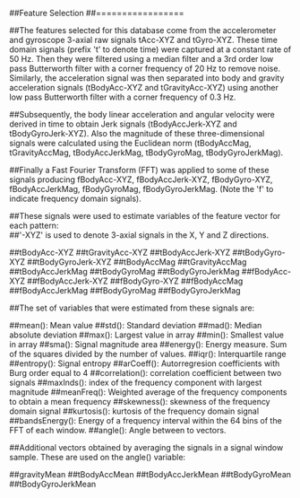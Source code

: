 ##Feature Selection 
##=================

##The features selected for this database come from the accelerometer and gyroscope 3-axial raw signals tAcc-XYZ and tGyro-XYZ. These time domain signals (prefix 't' to denote time) were captured at a constant rate of 50 Hz. Then they were filtered using a median filter and a 3rd order low pass Butterworth filter with a corner frequency of 20 Hz to remove noise. Similarly, the acceleration signal was then separated into body and gravity acceleration signals (tBodyAcc-XYZ and tGravityAcc-XYZ) using another low pass Butterworth filter with a corner frequency of 0.3 Hz. 

##Subsequently, the body linear acceleration and angular velocity were derived in time to obtain Jerk signals (tBodyAccJerk-XYZ and tBodyGyroJerk-XYZ). Also the magnitude of these three-dimensional signals were calculated using the Euclidean norm (tBodyAccMag, tGravityAccMag, tBodyAccJerkMag, tBodyGyroMag, tBodyGyroJerkMag). 

##Finally a Fast Fourier Transform (FFT) was applied to some of these signals producing fBodyAcc-XYZ, fBodyAccJerk-XYZ, fBodyGyro-XYZ, fBodyAccJerkMag, fBodyGyroMag, fBodyGyroJerkMag. (Note the 'f' to indicate frequency domain signals). 

##These signals were used to estimate variables of the feature vector for each pattern:  
##'-XYZ' is used to denote 3-axial signals in the X, Y and Z directions.

##tBodyAcc-XYZ
##tGravityAcc-XYZ
##tBodyAccJerk-XYZ
##tBodyGyro-XYZ
##tBodyGyroJerk-XYZ
##tBodyAccMag
##tGravityAccMag
##tBodyAccJerkMag
##tBodyGyroMag
##tBodyGyroJerkMag
##fBodyAcc-XYZ
##fBodyAccJerk-XYZ
##fBodyGyro-XYZ
##fBodyAccMag
##fBodyAccJerkMag
##fBodyGyroMag
##fBodyGyroJerkMag

##The set of variables that were estimated from these signals are: 

##mean(): Mean value
##std(): Standard deviation
##mad(): Median absolute deviation 
##max(): Largest value in array
##min(): Smallest value in array
##sma(): Signal magnitude area
##energy(): Energy measure. Sum of the squares divided by the number of values. 
##iqr(): Interquartile range 
##entropy(): Signal entropy
##arCoeff(): Autorregresion coefficients with Burg order equal to 4
##correlation(): correlation coefficient between two signals
##maxInds(): index of the frequency component with largest magnitude
##meanFreq(): Weighted average of the frequency components to obtain a mean frequency
##skewness(): skewness of the frequency domain signal 
##kurtosis(): kurtosis of the frequency domain signal 
##bandsEnergy(): Energy of a frequency interval within the 64 bins of the FFT of each window.
##angle(): Angle between to vectors.

##Additional vectors obtained by averaging the signals in a signal window sample. These are used on the angle() variable:

##gravityMean
##tBodyAccMean
##tBodyAccJerkMean
##tBodyGyroMean
##tBodyGyroJerkMean
